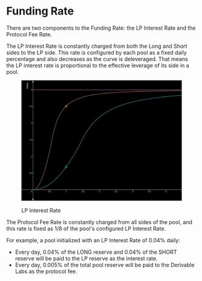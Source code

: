 # Funding Rate

There are two components to the Funding Rate: the LP Interest Rate and the Protocol Fee Rate.

The LP Interest Rate is constantly charged from both the Long and Short sides to the LP side. This rate is configured by each pool as a fixed daily percentage and also decreases as the curve is deleveraged. That means the LP interest rate is proportional to the effective leverage of its side in a pool.

<figure><img src="../.gitbook/assets/funding-rate.gif" alt=""><figcaption><p>LP Interest Rate</p></figcaption></figure>

The Protocol Fee Rate is constantly charged from all sides of the pool, and this rate is fixed as 1/8 of the pool's configured LP Interest Rate.

For example, a pool initialized with an LP Interest Rate of 0.04% daily:

* Every day, 0.04% of the LONG reserve and 0.04% of the SHORT reserve will be paid to the LP reserve as the interest rate.
* Every day, 0.005% of the total pool reserve will be paid to the Derivable Labs as the protocol fee.

